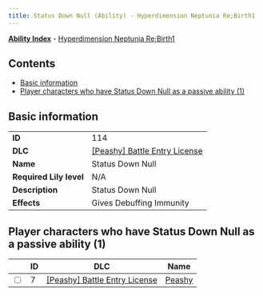 ```yaml
---
title: Status Down Null (Ability) - Hyperdimension Neptunia Re;Birth1
---
```


[**Ability Index**](/neptunia/rb1/ability/index.html) - [Hyperdimension Neptunia Re;Birth1](/neptunia/rb1)

## Contents

- [Basic information](#basic-information)
- [Player characters who have Status Down Null as a passive ability (1)](#player-characters-who-have-status-down-null-as-a-passive-ability-1)

## Basic information

|   |   |
| -- | -- |
| **ID** | 114
**DLC** | [[Peashy] Battle Entry License](/neptunia/rb1/dlc/8-peashy.html)
**Name** | Status Down Null
**Required Lily level** | N/A
**Description** | Status Down Null
**Effects** | Gives Debuffing Immunity |


## Player characters who have Status Down Null as a passive ability (1)

|    | ID | DLC | Name |
| -- | -- | --- | ---- |
| <input type="checkbox" id="rb1-player-8-7" class="trackbox" /> | 7 | [[Peashy] Battle Entry License](/neptunia/rb1/dlc/8-peashy.html) | [Peashy](/neptunia/rb1/player/8-7-peashy.html) |
